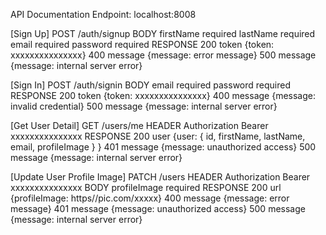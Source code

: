 API Documentation
Endpoint: localhost:8008

[Sign Up]
POST      /auth/signup
BODY      firstName       required
          lastName        required
          email           required
          password        required
RESPONSE  200 token       {token: xxxxxxxxxxxxxxx}
          400 message     {message: error message}
          500 message     {message: internal server error}

[Sign In]
POST      /auth/signin
BODY      email           required
          password        required
RESPONSE  200 token       {token: xxxxxxxxxxxxxxx}
          400 message     {message: invalid credential}
          500 message     {message: internal server error}

[Get User Detail]
GET       /users/me
HEADER    Authorization   Bearer xxxxxxxxxxxxxxx
RESPONSE  200 user        {user: {
                                  id,
                                  firstName,
                                  lastName,
                                  email,
                                  profileImage
                                }
                          }
          401 message     {message: unauthorized access}
          500 message     {message: internal server error}

[Update User Profile Image]
PATCH     /users
HEADER    Authorization   Bearer xxxxxxxxxxxxxxx
BODY      profileImage    required
RESPONSE  200 url         {profileImage: https//pic.com/xxxxx}
          400 message     {message: error message}
          401 message     {message: unauthorized access}
          500 message     {message: internal server error}